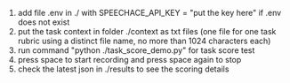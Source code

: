 1. add file .env in ./ with SPEECHACE_API_KEY = "put the key here" if .env does not exist
2. put the task context in folder ./context as txt files (one file for one task rubric using a distinct file name, no more than 1024 characters each)
3. run command "python ./task_score_demo.py" for task score test
4. press space to start recording and press space again to stop
5. check the latest json in ./results to see the scoring details
